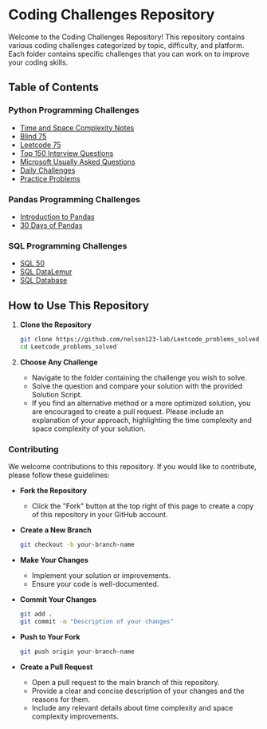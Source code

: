 # Coding Challenges Repository

Welcome to the Coding Challenges Repository! This repository contains various coding challenges categorized by topic, difficulty, and platform. Each folder contains specific challenges that you can work on to improve your coding skills.

## Table of Contents

### Python Programming Challenges
- [Time and Space Complexity Notes](https://github.com/nelson123-lab/Leetcode_problems_solved/tree/0b33ac5d61a06e8400477dedfaaf8f97d3d155bf/TIme%20and%20Space%20Complexity)
- [Blind 75](https://github.com/nelson123-lab/Leetcode_problems_solved/tree/0b33ac5d61a06e8400477dedfaaf8f97d3d155bf/Blind%2075)
- [Leetcode 75](https://github.com/nelson123-lab/Coding-challenges/blob/9bf355b07448040d901060716b8a348419a214e3/Leetcode%2075/Readme.md)
- [Top 150 Interview Questions](https://github.com/nelson123-lab/Leetcode_problems_solved/tree/0b33ac5d61a06e8400477dedfaaf8f97d3d155bf/Top%20150%20interview%20questions)
- [Microsoft Usually Asked Questions](https://github.com/nelson123-lab/Leetcode_problems_solved/tree/0b33ac5d61a06e8400477dedfaaf8f97d3d155bf/Microsoft%20usually%20asked%20questions)
- [Daily Challenges](https://github.com/nelson123-lab/Leetcode_problems_solved/tree/0b33ac5d61a06e8400477dedfaaf8f97d3d155bf/Daily%20Challenges)
- [Practice Problems](https://github.com/nelson123-lab/Leetcode_problems_solved/tree/0b33ac5d61a06e8400477dedfaaf8f97d3d155bf/Practice%20Problems)

### Pandas Programming Challenges
- [Introduction to Pandas](https://github.com/nelson123-lab/Leetcode_problems_solved/tree/0b33ac5d61a06e8400477dedfaaf8f97d3d155bf/Introduction%20to%20Pandas)
- [30 Days of Pandas](https://github.com/nelson123-lab/Leetcode_problems_solved/tree/0b33ac5d61a06e8400477dedfaaf8f97d3d155bf/30%20days%20of%20Pandas)

### SQL Programming Challenges
- [SQL 50](https://github.com/nelson123-lab/Coding-challenges/blob/5d768d99d2d12b81cc7c10f7b394f6b552989f87/SQL%2050/Readme.md)
- [SQL DataLemur](https://github.com/nelson123-lab/Leetcode_problems_solved/tree/0b33ac5d61a06e8400477dedfaaf8f97d3d155bf/SQL%20DataLemur)
- [SQL Database](https://github.com/nelson123-lab/Leetcode_problems_solved/tree/0b33ac5d61a06e8400477dedfaaf8f97d3d155bf/SQL%20Database)

## How to Use This Repository

1. **Clone the Repository**
   ```sh
   git clone https://github.com/nelson123-lab/Leetcode_problems_solved.git
   cd Leetcode_problems_solved
   ```

2. **Choose Any Challenge**
   - Navigate to the folder containing the challenge you wish to solve.
   - Solve the question and compare your solution with the provided Solution Script.
   - If you find an alternative method or a more optimized solution, you are encouraged to create a pull request. Please include an explanation of your approach, highlighting the time complexity and space complexity of your solution.

### Contributing

We welcome contributions to this repository. If you would like to contribute, please follow these guidelines:

- **Fork the Repository**
  - Click the "Fork" button at the top right of this page to create a copy of this repository in your GitHub account.

- **Create a New Branch**
  ```sh
  git checkout -b your-branch-name
  ```

- **Make Your Changes**
  - Implement your solution or improvements.
  - Ensure your code is well-documented.

- **Commit Your Changes**
  ```sh
  git add .
  git commit -m "Description of your changes"
  ```

- **Push to Your Fork**
  ```sh
  git push origin your-branch-name
  ```

- **Create a Pull Request**
  - Open a pull request to the main branch of this repository.
  - Provide a clear and concise description of your changes and the reasons for them.
  - Include any relevant details about time complexity and space complexity improvements.

